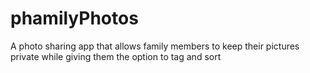 # phamilyPhotos
A photo sharing app that allows family members to keep their pictures private while giving them the option to tag and sort
